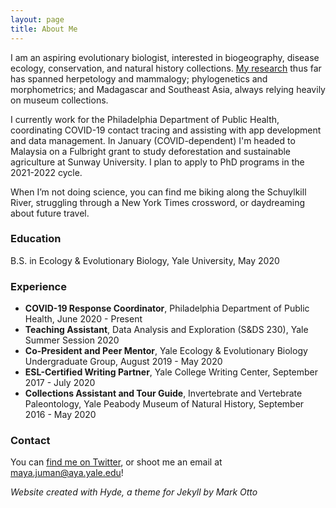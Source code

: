 ```yaml
---
layout: page
title: About Me
---
```


I am an aspiring evolutionary biologist, interested in biogeography, disease ecology, conservation, and natural history collections. <a href="research">My research</a> thus far has spanned herpetology and mammalogy; phylogenetics and morphometrics; and Madagascar and Southeast Asia, always relying heavily on museum collections.

I currently work for the Philadelphia Department of Public Health, coordinating COVID-19 contact tracing and assisting with app development and data management. In January (COVID-dependent) I'm headed to Malaysia on a Fulbright grant to study deforestation and sustainable agriculture at Sunway University. I plan to apply to PhD programs in the 2021-2022 cycle.

When I’m not doing science, you can find me biking along the Schuylkill River, struggling through a New York Times crossword, or daydreaming about future travel.

### Education

B.S. in Ecology & Evolutionary Biology,  Yale University,  May 2020

### Experience

- **COVID-19 Response Coordinator**, Philadelphia Department of Public Health, June 2020 - Present
- **Teaching Assistant**, Data Analysis and Exploration (S&DS 230),  Yale Summer Session 2020
- **Co-President and Peer Mentor**, Yale Ecology & Evolutionary Biology Undergraduate Group, August 2019 - May 2020
- **ESL-Certified Writing Partner**, Yale College Writing Center,  September 2017 - July 2020
- **Collections Assistant and Tour Guide**, Invertebrate and Vertebrate Paleontology,  Yale Peabody Museum of Natural History, September 2016 - May 2020

### Contact

You can <a href="https://twitter.com/mayajuman" target="_blank">find me on Twitter</a>, or shoot me an email at <a href="mailto:maya.juman@aya.yale.edu">maya.juman@aya.yale.edu</a>!

*Website created with Hyde, a theme for Jekyll by Mark Otto*
